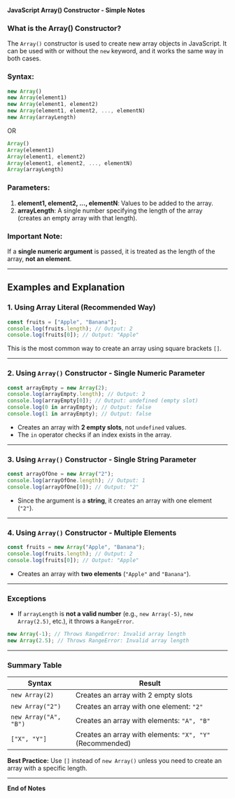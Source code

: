 **JavaScript Array() Constructor - Simple Notes**

### What is the Array() Constructor?
The `Array()` constructor is used to create new array objects in JavaScript. It can be used with or without the `new` keyword, and it works the same way in both cases.

### Syntax:
```js
new Array()
new Array(element1)
new Array(element1, element2)
new Array(element1, element2, ..., elementN)
new Array(arrayLength)
```
OR
```js
Array()
Array(element1)
Array(element1, element2)
Array(element1, element2, ..., elementN)
Array(arrayLength)
```

### Parameters:
1. **element1, element2, ..., elementN**: Values to be added to the array.
2. **arrayLength**: A single number specifying the length of the array (creates an empty array with that length).

### Important Note:
If a **single numeric argument** is passed, it is treated as the length of the array, **not an element**.

---

## **Examples and Explanation**

### 1. Using Array Literal (Recommended Way)
```js
const fruits = ["Apple", "Banana"];
console.log(fruits.length); // Output: 2
console.log(fruits[0]); // Output: "Apple"
```
This is the most common way to create an array using square brackets `[]`.

---

### 2. Using `Array()` Constructor - Single Numeric Parameter
```js
const arrayEmpty = new Array(2);
console.log(arrayEmpty.length); // Output: 2
console.log(arrayEmpty[0]); // Output: undefined (empty slot)
console.log(0 in arrayEmpty); // Output: false
console.log(1 in arrayEmpty); // Output: false
```
- Creates an array with **2 empty slots**, not `undefined` values.
- The `in` operator checks if an index exists in the array.

---

### 3. Using `Array()` Constructor - Single String Parameter
```js
const arrayOfOne = new Array("2");
console.log(arrayOfOne.length); // Output: 1
console.log(arrayOfOne[0]); // Output: "2"
```
- Since the argument is a **string**, it creates an array with one element (`"2"`).

---

### 4. Using `Array()` Constructor - Multiple Elements
```js
const fruits = new Array("Apple", "Banana");
console.log(fruits.length); // Output: 2
console.log(fruits[0]); // Output: "Apple"
```
- Creates an array with **two elements** (`"Apple"` and `"Banana"`).

---

### **Exceptions**
- If `arrayLength` is **not a valid number** (e.g., `new Array(-5)`, `new Array(2.5)`, etc.), it throws a `RangeError`.

```js
new Array(-1); // Throws RangeError: Invalid array length
new Array(2.5); // Throws RangeError: Invalid array length
```

---

### **Summary Table**
| Syntax | Result |
|--------|--------|
| `new Array(2)` | Creates an array with 2 empty slots |
| `new Array("2")` | Creates an array with one element: `"2"` |
| `new Array("A", "B")` | Creates an array with elements: `"A", "B"` |
| `["X", "Y"]` | Creates an array with elements: `"X", "Y"` (Recommended) |

**Best Practice:** Use `[]` instead of `new Array()` unless you need to create an array with a specific length.

---

**End of Notes**

